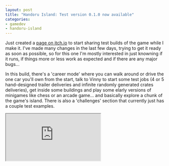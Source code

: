 ```yaml
---
layout: post
title: "Handoru Island: Test version 0.1.0 now available"
categories:
- gamedev
- handoru-island
---
```


Just created a <a href="https://binarynonsense.itch.io/handoru">page on itch.io</a> to start sharing test builds of the game while I make it. I've made many changes in the last few days, trying to get it ready as soon as possible, so for this one I'm mostly interested in just knowning if it runs, if things more or less work as expected and if there are any major bugs...

In this build, there's a 'career mode' where you can walk around or drive the one car you'll own from the start, talk to Vinny to start some test jobs (4 or 5 hand-designed trailer deliveries and infinite randomly generated crates deliveries), get inside some buildings and play some elarly versions of minigames like chess or an arcade game... and basically explore a chunk of the game's island. There is also a 'challenges' section that currently just has a couple test examples.

<div class="iframe-container">
<iframe allowfullscreen src="http://www.youtube.com/embed/_dksn0jkLGk"></iframe>
</div>
